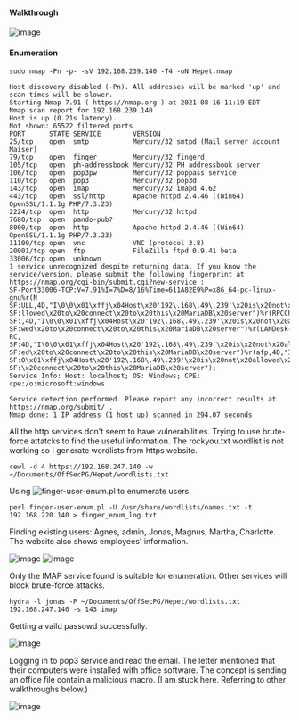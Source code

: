 #### Walkthrough

![image](https://github.com/tedchen0001/OSCP-Notes/blob/master/Off_Sec_PG/Pic/Hepet/walkthrough.png)

#### Enumeration

```
sudo nmap -Pn -p- -sV 192.168.239.140 -T4 -oN Hepet.nmap
```

```
Host discovery disabled (-Pn). All addresses will be marked 'up' and scan times will be slower.
Starting Nmap 7.91 ( https://nmap.org ) at 2021-08-16 11:19 EDT
Nmap scan report for 192.168.239.140
Host is up (0.21s latency).
Not shown: 65522 filtered ports
PORT      STATE SERVICE        VERSION
25/tcp    open  smtp           Mercury/32 smtpd (Mail server account Maiser)
79/tcp    open  finger         Mercury/32 fingerd
105/tcp   open  ph-addressbook Mercury/32 PH addressbook server
106/tcp   open  pop3pw         Mercury/32 poppass service
110/tcp   open  pop3           Mercury/32 pop3d
143/tcp   open  imap           Mercury/32 imapd 4.62
443/tcp   open  ssl/http       Apache httpd 2.4.46 ((Win64) OpenSSL/1.1.1g PHP/7.3.23)
2224/tcp  open  http           Mercury/32 httpd
7680/tcp  open  pando-pub?
8000/tcp  open  http           Apache httpd 2.4.46 ((Win64) OpenSSL/1.1.1g PHP/7.3.23)
11100/tcp open  vnc            VNC (protocol 3.8)
20001/tcp open  ftp            FileZilla ftpd 0.9.41 beta
33006/tcp open  unknown
1 service unrecognized despite returning data. If you know the service/version, please submit the following fingerprint at https://nmap.org/cgi-bin/submit.cgi?new-service :
SF-Port33006-TCP:V=7.91%I=7%D=8/16%Time=611A82E9%P=x86_64-pc-linux-gnu%r(N
SF:ULL,4D,"I\0\0\x01\xffj\x04Host\x20'192\.168\.49\.239'\x20is\x20not\x20a
SF:llowed\x20to\x20connect\x20to\x20this\x20MariaDB\x20server")%r(RPCCheck
SF:,4D,"I\0\0\x01\xffj\x04Host\x20'192\.168\.49\.239'\x20is\x20not\x20allo
SF:wed\x20to\x20connect\x20to\x20this\x20MariaDB\x20server")%r(LANDesk-RC,
SF:4D,"I\0\0\x01\xffj\x04Host\x20'192\.168\.49\.239'\x20is\x20not\x20allow
SF:ed\x20to\x20connect\x20to\x20this\x20MariaDB\x20server")%r(afp,4D,"I\0\
SF:0\x01\xffj\x04Host\x20'192\.168\.49\.239'\x20is\x20not\x20allowed\x20to
SF:\x20connect\x20to\x20this\x20MariaDB\x20server");
Service Info: Host: localhost; OS: Windows; CPE: cpe:/o:microsoft:windows

Service detection performed. Please report any incorrect results at https://nmap.org/submit/ .
Nmap done: 1 IP address (1 host up) scanned in 294.07 seconds
```

All the http services don't seem to have vulnerabilities. Trying to use brute-force attatcks to find the useful information. The rockyou.txt wordlist
is not working so I generate wordlists from https website.

```
cewl -d 4 https://192.168.247.140 -w ~/Documents/OffSecPG/Hepet/wordlists.txt
```

Using ![finger-user-enum.pl](https://github.com/pentestmonkey/finger-user-enum) to enumerate users.

```
perl finger-user-enum.pl -U /usr/share/wordlists/names.txt -t 192.168.220.140 > finger_enum_log.txt
```

Finding existing users: Agnes, admin, Jonas, Magnus, Martha, Charlotte. The website also shows employees' information.

![image](https://github.com/tedchen0001/OSCP-Notes/blob/master/Off_Sec_PG/Pic/Hepet/Hepet_2021.08.27_00h40m35s_002_.png)
![image](https://github.com/tedchen0001/OSCP-Notes/blob/master/Off_Sec_PG/Pic/Hepet/Hepet_2021.08.27_00h41m04s_003_.png)

Only the IMAP service found is suitable for enumeration. Other services will block brute-force attacks.

```
hydra -l jonas -P ~/Documents/OffSecPG/Hepet/wordlists.txt 192.168.247.140 -s 143 imap
```

Getting a vaild passowd successfully.

![image](https://github.com/tedchen0001/OSCP-Notes/blob/master/Off_Sec_PG/Pic/Hepet/Hepet_2021.08.25_23h51m41s_001_.png)

Logging in to pop3 service and read the email. The letter mentioned that their computers were installed with office software. The concept is sending an office file contain a malicious macro. (I am stuck here. Referring to other walkthroughs below.)

![image](https://github.com/tedchen0001/OSCP-Notes/blob/master/Off_Sec_PG/Pic/Hepet/Hepet_2021.08.26_00h27m32s_003_.png)
